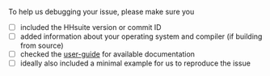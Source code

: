 To help us debugging your issue, please make sure you

- [ ] included the HHsuite version or commit ID
- [ ] added information about your operating system and compiler (if building from source)
- [ ] checked the [user-guide](https://github.com/soedinglab/hh-suite/blob/master/hhsuite-userguide.pdf) for available documentation
- [ ] ideally also included a minimal example for us to reproduce the issue
